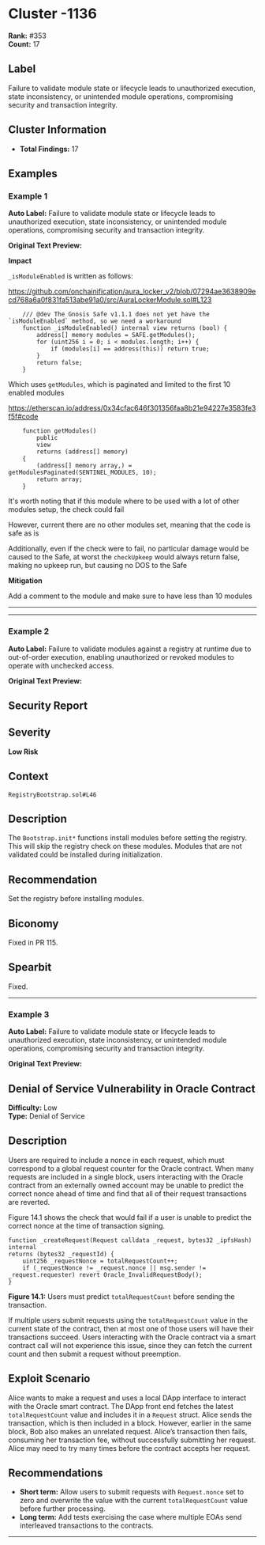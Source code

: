 # Cluster -1136

**Rank:** #353  
**Count:** 17  

## Label
Failure to validate module state or lifecycle leads to unauthorized execution, state inconsistency, or unintended module operations, compromising security and transaction integrity.

## Cluster Information
- **Total Findings:** 17

## Examples

### Example 1

**Auto Label:** Failure to validate module state or lifecycle leads to unauthorized execution, state inconsistency, or unintended module operations, compromising security and transaction integrity.  

**Original Text Preview:**

**Impact**

`_isModuleEnabled` is written as follows:

https://github.com/onchainification/aura_locker_v2/blob/07294ae3638909ecd768a6a0f831fa513abe91a0/src/AuraLockerModule.sol#L123

```solidity
    /// @dev The Gnosis Safe v1.1.1 does not yet have the `isModuleEnabled` method, so we need a workaround
    function _isModuleEnabled() internal view returns (bool) {
        address[] memory modules = SAFE.getModules();
        for (uint256 i = 0; i < modules.length; i++) {
            if (modules[i] == address(this)) return true;
        }
        return false;
    }
```

Which uses `getModules`, which is paginated and limited to the first 10 enabled modules

https://etherscan.io/address/0x34cfac646f301356faa8b21e94227e3583fe3f5f#code
```solidity
    function getModules()
        public
        view
        returns (address[] memory)
    {
        (address[] memory array,) = getModulesPaginated(SENTINEL_MODULES, 10);
        return array;
    }
```

It's worth noting that if this module where to be used with a lot of other modules setup, the check could fail

However, current there are no other modules set, meaning that the code is safe as is

Additionally, even if the check were to fail, no particular damage would be caused to the Safe, at worst the `checkUpkeep` would always return false, making no upkeep run, but causing no DOS to the Safe

**Mitigation**

Add a comment to the module and make sure to have less than 10 modules

---

---
### Example 2

**Auto Label:** Failure to validate modules against a registry at runtime due to out-of-order execution, enabling unauthorized or revoked modules to operate with unchecked access.  

**Original Text Preview:**

## Security Report

## Severity
**Low Risk**

## Context
`RegistryBootstrap.sol#L46`

## Description
The `Bootstrap.init*` functions install modules before setting the registry. This will skip the registry check on these modules. Modules that are not validated could be installed during initialization.

## Recommendation
Set the registry before installing modules.

## Biconomy
Fixed in PR 115.

## Spearbit
Fixed.

---
### Example 3

**Auto Label:** Failure to validate module state or lifecycle leads to unauthorized execution, state inconsistency, or unintended module operations, compromising security and transaction integrity.  

**Original Text Preview:**

## Denial of Service Vulnerability in Oracle Contract

**Difficulty:** Low  
**Type:** Denial of Service  

## Description  
Users are required to include a nonce in each request, which must correspond to a global request counter for the Oracle contract. When many requests are included in a single block, users interacting with the Oracle contract from an externally owned account may be unable to predict the correct nonce ahead of time and find that all of their request transactions are reverted. 

Figure 14.1 shows the check that would fail if a user is unable to predict the correct nonce at the time of transaction signing.

```solidity
function _createRequest(Request calldata _request, bytes32 _ipfsHash) internal
returns (bytes32 _requestId) {
    uint256 _requestNonce = totalRequestCount++;
    if (_requestNonce != _request.nonce || msg.sender != _request.requester) revert Oracle_InvalidRequestBody();
}
```

**Figure 14.1:** Users must predict `totalRequestCount` before sending the transaction.

If multiple users submit requests using the `totalRequestCount` value in the current state of the contract, then at most one of those users will have their transactions succeed. Users interacting with the Oracle contract via a smart contract call will not experience this issue, since they can fetch the current count and then submit a request without preemption.

## Exploit Scenario  
Alice wants to make a request and uses a local DApp interface to interact with the Oracle smart contract. The DApp front end fetches the latest `totalRequestCount` value and includes it in a `Request` struct. Alice sends the transaction, which is then included in a block. However, earlier in the same block, Bob also makes an unrelated request. Alice’s transaction then fails, consuming her transaction fee, without successfully submitting her request. Alice may need to try many times before the contract accepts her request.

## Recommendations  
- **Short term:** Allow users to submit requests with `Request.nonce` set to zero and overwrite the value with the current `totalRequestCount` value before further processing.
- **Long term:** Add tests exercising the case where multiple EOAs send interleaved transactions to the contracts.

---
